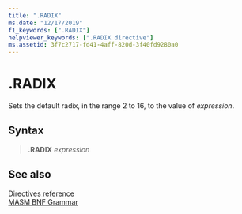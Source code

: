 ```yaml
---
title: ".RADIX"
ms.date: "12/17/2019"
f1_keywords: [".RADIX"]
helpviewer_keywords: [".RADIX directive"]
ms.assetid: 3f7c2717-fd41-4aff-820d-3f40fd9280a0
---
```

# .RADIX

Sets the default radix, in the range 2 to 16, to the value of *expression*.

## Syntax

> **.RADIX** *expression*

## See also

[Directives reference](directives-reference.md)\
[MASM BNF Grammar](masm-bnf-grammar.md)
